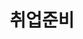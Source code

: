 ---
title: 취업준비
description: 고졸 주니어 개발자로서 준비해야할 사항들
image: icons8-permanent-job-100.png

# Badge style
style:
    background: "#F5B041"
    color: "#fff"
---